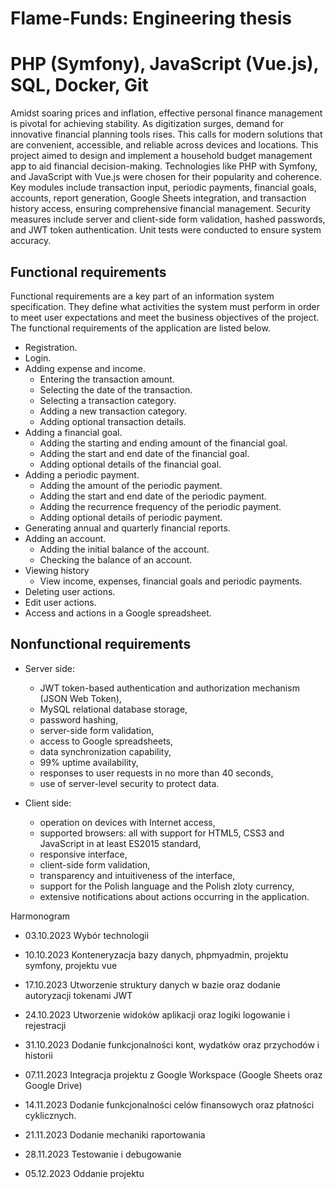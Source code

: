 # Flame-Funds: Engineering thesis
# PHP (Symfony), JavaScript (Vue.js), SQL, Docker, Git

Amidst soaring prices and inflation, effective personal finance management is pivotal for achieving stability. As digitization surges, demand for innovative financial planning tools rises. This calls for modern solutions that are convenient, accessible, and reliable across devices and locations. 
This project aimed to design and implement a household budget management app to aid financial decision-making. Technologies like PHP with Symfony, and JavaScript with Vue.js were chosen for their popularity and coherence.
Key modules include transaction input, periodic payments, financial goals, accounts, report generation, Google Sheets integration, and transaction history access, ensuring comprehensive financial management.
Security measures include server and client-side form validation, hashed passwords, and JWT token authentication. Unit tests were conducted to ensure system accuracy.


## Functional requirements

Functional requirements are a key part of an information system specification. They define what activities the system must perform in order to meet user expectations and meet the business objectives of the project.  The functional requirements of the application are listed below.

- Registration.
- Login.
- Adding expense and income.
  - Entering the transaction amount.
  - Selecting the date of the transaction.
  - Selecting a transaction category.
  - Adding a new transaction category.
  - Adding optional transaction details.
- Adding a financial goal.
  - Adding the starting and ending amount of the financial goal.
  - Adding the start and end date of the financial goal.
  - Adding optional details of the financial goal.
- Adding a periodic payment.
  - Adding the amount of the periodic payment.
  - Adding the start and end date of the periodic payment.
  - Adding the recurrence frequency of the periodic payment.
  - Adding optional details of periodic payment.
- Generating annual and quarterly financial reports.
- Adding an account.
  - Adding the initial balance of the account.
  - Checking the balance of an account.
- Viewing history
  - View income, expenses, financial goals and periodic payments.
- Deleting user actions.
- Edit user actions.
- Access and actions in a Google spreadsheet.

## Nonfunctional requirements

- Server side:
  - JWT token-based authentication and authorization mechanism (JSON Web Token),
  - MySQL relational database storage,
  - password hashing,
  - server-side form validation, 
  - access to Google spreadsheets,
  - data synchronization capability,
  - 99% uptime availability,
  - responses to user requests in no more than 40 seconds,
  - use of server-level security to protect data.


- Client side:
  - operation on devices with Internet access,
  - supported browsers: all with support for HTML5, CSS3 and JavaScript in at least ES2015 standard,
  - responsive interface,
  - client-side form validation,
  - transparency and intuitiveness of the interface,
  - support for the Polish language and the Polish zloty currency,
  - extensive notifications about actions occurring in the application.




Harmonogram	

- 03.10.2023	 Wybór technologii

- 10.10.2023	 Konteneryzacja bazy danych, phpmyadmin, projektu symfony, projektu vue

- 17.10.2023	 Utworzenie struktury danych w bazie oraz dodanie autoryzacji tokenami JWT

- 24.10.2023	 Utworzenie widoków aplikacji oraz logiki logowanie i rejestracji

- 31.10.2023	 Dodanie funkcjonalności kont, wydatków oraz przychodów i historii

- 07.11.2023   Integracja projektu z Google Workspace (Google Sheets oraz Google Drive)

- 14.11.2023	 Dodanie funkcjonalności celów finansowych oraz płatności cyklicznych.

- 21.11.2023	 Dodanie mechaniki raportowania

- 28.11.2023	 Testowanie i debugowanie

- 05.12.2023	 Oddanie projektu

